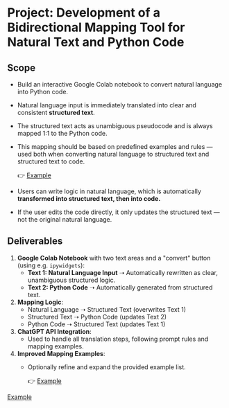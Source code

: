 # Project: Development of a Bidirectional Mapping Tool for Natural Text and Python Code

## **Scope**

- Build an interactive Google Colab notebook to convert natural language into Python code.
- Natural language input is immediately translated into clear and consistent **structured text**.
- The structured text acts as unambiguous pseudocode and is always mapped 1:1 to the Python code.
- This mapping should be based on predefined examples and rules — used both when converting natural language to structured text and structured text to code.
    
    👉 [Example](Example.md)
    
- Users can write logic in natural language, which is automatically **transformed into structured text, then into code.**
- If the user edits the code directly, it only updates the structured text — not the original natural language.

## **Deliverables**

1. **Google Colab Notebook** with two text areas and a "convert" button (using e.g. `ipywidgets`):
    - **Text 1: Natural Language Input** ➝ Automatically rewritten as clear, unambiguous structured logic.
    - **Text 2: Python Code** ➝ Automatically generated from structured text.
2. **Mapping Logic**:
    - Natural Language ➝ Structured Text (overwrites Text 1)
    - Structured Text ➝ Python Code (updates Text 2)
    - Python Code ➝ Structured Text (updates Text 1)
3. **ChatGPT API Integration**:
    - Used to handle all translation steps, following prompt rules and mapping examples.
4. **Improved Mapping Examples**:
    - Optionally refine and expand the provided example list.
        
        👉 [Example](Example.md)
        

[Example](Example.md)
